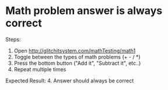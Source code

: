 # Math problem answer is always correct

Steps:
1. Open http://glitchitsystem.com/mathTesting/math1
2. Toggle between the types of math problems (+ - / *)
3. Press the bottom button ("Add it", "Subtract it", etc..)
4. Repeat multiple times

Expected Result:
4. Answer should always be correct
